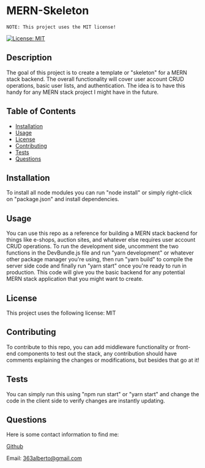 # MERN-Skeleton


    NOTE: This project uses the MIT license!
[![License: MIT](https://img.shields.io/badge/License-MIT-yellow.svg)](https://opensource.org/licenses/MIT)
## Description
The goal of this project is to create a template or "skeleton" for a MERN stack backend. The overall functionality will cover user account CRUD operations, basic user lists, and authentication. The idea is to have this handy for any MERN stack project I might have in the future. 
## Table of Contents
- [Installation](#installation)
- [Usage](#usage)
- [License](#license)
- [Contributing](#contributing)
- [Tests](#tests)
- [Questions](#questions)
## Installation
To install all node modules you can run "node install" or simply right-click on "package.json" and install dependencies. 
## Usage
You can use this repo as a reference for building a MERN stack backend for things like e-shops, auction sites, and whatever else  requires user account CRUD operations. To run the development side, uncomment the two functions in the DevBundle.js file and run "yarn development" or whatever other package manager you're using, then run "yarn build" to compile the server side code and finally run "yarn start" once you're ready to run in production. This code will give you the basic backend for any potential MERN stack application that you might want to  create. 
## License
This project uses the following license: 
MIT
## Contributing
To contribute to this repo, you can add middleware functionality or front-end components to test out the stack, any contribution should have comments explaining the changes or modifications, but besides that go at it! 
## Tests 
You can simply run this using "npm run start" or "yarn start" and change the code in the client side to verify changes are instantly updating.
## Questions
Here is some contact information to find me: 

[Github](https://www.github.com/AlbertoJL3)

Email: 363alberto@gmail.com